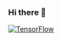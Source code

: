 ### Hi there 👋

<!--
**GeovaneDaSilva/GeovaneDaSilva** is a ✨ _special_ ✨ repository because its `README.md` (this file) appears on your GitHub profile.

Here are some ideas to get you started:

- 🔭 I’m currently working on ...
- 🌱 I’m currently learning ...
- 👯 I’m looking to collaborate on ...
- 🤔 I’m looking for help with ...
- 💬 Ask me about ...
- 📫 How to reach me: ...
- 😄 Pronouns: ...
- ⚡ Fun fact: ...
-->

<a target="_blank" rel="noopener noreferrer" href="https://camo.githubusercontent.com/33f72053da013f75a394bd6d1cb822192bf6c9b2f3921065bad1c19b8baad311/68747470733a2f2f696d672e736869656c64732e696f2f62616467652f2d54656e736f72466c6f772d4630353033323f7374796c653d666c61742d737175617265266c6f676f3d74656e736f72666c6f77266c6f676f436f6c6f723d7768697465"><img alt="TensorFlow" src="https://camo.githubusercontent.com/33f72053da013f75a394bd6d1cb822192bf6c9b2f3921065bad1c19b8baad311/68747470733a2f2f696d672e736869656c64732e696f2f62616467652f2d54656e736f72466c6f772d4630353033323f7374796c653d666c61742d737175617265266c6f676f3d74656e736f72666c6f77266c6f676f436f6c6f723d7768697465" data-canonical-src="https://img.shields.io/badge/-TensorFlow-F05032?style=flat-square&amp;logo=tensorflow&amp;logoColor=white" style="max-width:100%;"></a>

